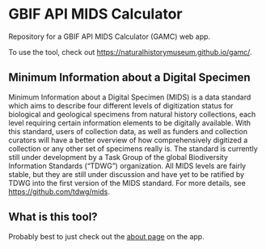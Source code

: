 # GBIF API MIDS Calculator

Repository for a GBIF API MIDS Calculator (GAMC) web app.

To use the tool, check out https://naturalhistorymuseum.github.io/gamc/.

## Minimum Information about a Digital Specimen

Minimum Information about a Digital Specimen (MIDS) is a data standard which aims to
describe four different levels of digitization status for biological and geological
specimens from natural history collections, each level requiring certain information
elements to be digitally available.
With this standard, users of collection data, as well as funders and collection curators
will have a better overview of how comprehensively digitized a collection or any other
set of specimens really is.
The standard is currently still under development by a Task Group of the global
Biodiversity Information Standards (“TDWG”) organization.
All MIDS levels are fairly stable, but they are still under discussion and have yet to
be ratified by TDWG into the first version of the MIDS standard.
For more details, see https://github.com/tdwg/mids.

## What is this tool?

Probably best to just check out the
[about page](https://naturalhistorymuseum.github.io/gamc/about) on the app.
